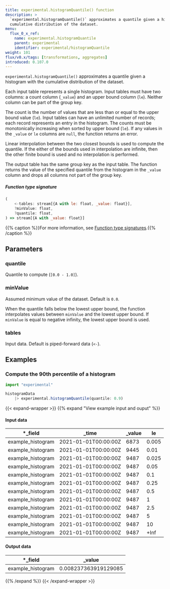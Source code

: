```yaml
---
title: experimental.histogramQuantile() function
description: >
  `experimental.histogramQuantile()` approximates a quantile given a histogram with the
  cumulative distribution of the dataset.
menu:
  flux_0_x_ref:
    name: experimental.histogramQuantile
    parent: experimental
    identifier: experimental/histogramQuantile
weight: 101
flux/v0.x/tags: [transformations, aggregates]
introduced: 0.107.0
---
```


<!------------------------------------------------------------------------------

IMPORTANT: This page was generated from comments in the Flux source code. Any
edits made directly to this page will be overwritten the next time the
documentation is generated. 

To make updates to this documentation, update the function comments above the
function definition in the Flux source code:

https://github.com/influxdata/flux/blob/master/stdlib/experimental/experimental.flux#L750-L754

Contributing to Flux: https://github.com/influxdata/flux#contributing
Fluxdoc syntax: https://github.com/influxdata/flux/blob/master/docs/fluxdoc.md

------------------------------------------------------------------------------->

`experimental.histogramQuantile()` approximates a quantile given a histogram with the
cumulative distribution of the dataset.

Each input table represents a single histogram.
Input tables must have two columns: a count column (`_value`) and an upper bound
column (`le`). Neither column can be part of the group key.

The count is the number of values that are less than or equal to the upper bound value (`le`).
Input tables can have an unlimited number of records; each record represents an entry in the histogram.
The counts must be monotonically increasing when sorted by upper bound (`le`).
If any values in the `_value` or `le` columns are `null`, the function returns an error.

Linear interpolation between the two closest bounds is used to compute the quantile.
If the either of the bounds used in interpolation are infinite,
then the other finite bound is used and no interpolation is performed.

The output table has the same group key as the input table.
The function returns the value of the specified quantile from the histogram in the
`_value` column and drops all columns not part of the group key.

##### Function type signature

```js
(
    <-tables: stream[{A with le: float, _value: float}],
    ?minValue: float,
    ?quantile: float,
) => stream[{A with _value: float}]
```

{{% caption %}}For more information, see [Function type signatures](/flux/v0.x/function-type-signatures/).{{% /caption %}}

## Parameters

### quantile

Quantile to compute (`[0.0 - 1.0]`).



### minValue

Assumed minimum value of the dataset. Default is `0.0`.

When the quantile falls below the lowest upper bound, the function
interpolates values between `minValue` and the lowest upper bound.
If `minValue` is equal to negative infinity, the lowest upper bound is used.

### tables

Input data. Default is piped-forward data (`<-`).




## Examples

### Compute the 90th percentile of a histogram

```js
import "experimental"

histogramData
    |> experimental.histogramQuantile(quantile: 0.9)

```

{{< expand-wrapper >}}
{{% expand "View example input and ouput" %}}

#### Input data

| *_field           | _time                | _value  | le    |
| ----------------- | -------------------- | ------- | ----- |
| example_histogram | 2021-01-01T00:00:00Z | 6873    | 0.005 |
| example_histogram | 2021-01-01T00:00:00Z | 9445    | 0.01  |
| example_histogram | 2021-01-01T00:00:00Z | 9487    | 0.025 |
| example_histogram | 2021-01-01T00:00:00Z | 9487    | 0.05  |
| example_histogram | 2021-01-01T00:00:00Z | 9487    | 0.1   |
| example_histogram | 2021-01-01T00:00:00Z | 9487    | 0.25  |
| example_histogram | 2021-01-01T00:00:00Z | 9487    | 0.5   |
| example_histogram | 2021-01-01T00:00:00Z | 9487    | 1     |
| example_histogram | 2021-01-01T00:00:00Z | 9487    | 2.5   |
| example_histogram | 2021-01-01T00:00:00Z | 9487    | 5     |
| example_histogram | 2021-01-01T00:00:00Z | 9487    | 10    |
| example_histogram | 2021-01-01T00:00:00Z | 9487    | +Inf  |


#### Output data

| *_field           | _value               |
| ----------------- | -------------------- |
| example_histogram | 0.008237363919129085 |

{{% /expand %}}
{{< /expand-wrapper >}}
